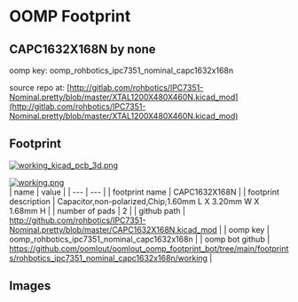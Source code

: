 # OOMP Footprint  
## CAPC1632X168N  by none  
  
oomp key: oomp_rohbotics_ipc7351_nominal_capc1632x168n  
  
source repo at: [http://gitlab.com/rohbotics/IPC7351-Nominal.pretty/blob/master/XTAL1200X480X460N.kicad_mod](http://gitlab.com/rohbotics/IPC7351-Nominal.pretty/blob/master/XTAL1200X480X460N.kicad_mod)  
## Footprint  
  
[![working_kicad_pcb_3d.png](working_kicad_pcb_3d_600.png)](working_kicad_pcb_3d.png)  
  
[![working.png](working_600.png)](working.png)  
| name | value | 
| --- | --- | 
| footprint name | CAPC1632X168N | 
| footprint description | Capacitor,non-polarized,Chip;1.60mm L X 3.20mm W X 1.68mm H | 
| number of pads | 2 | 
| github path | http://github.com/rohbotics/IPC7351-Nominal.pretty/blob/master/CAPC1632X168N.kicad_mod | 
| oomp key | oomp_rohbotics_ipc7351_nominal_capc1632x168n | 
| oomp bot github | https://github.com/oomlout/oomlout_oomp_footprint_bot/tree/main/footprints/rohbotics_ipc7351_nominal_capc1632x168n/working | 
## Images  
